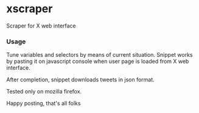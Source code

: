# xscraper
Scraper for X web interface

### Usage
Tune variables and selectors by means of current situation.
Snippet works by pasting it on javascript console when user page is loaded from X web interface.

After completion, snippet downloads tweets in json format.

Tested only on mozilla firefox.

Happy posting, that's all folks
